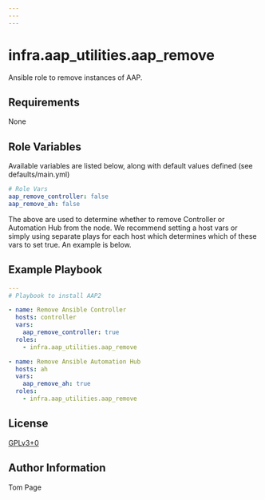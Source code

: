```yaml
---
---
---
```

# infra.aap_utilities.aap_remove

Ansible role to remove instances of AAP.

## Requirements

None

## Role Variables

Available variables are listed below, along with default values defined (see defaults/main.yml)

```yaml
# Role Vars
aap_remove_controller: false
aap_remove_ah: false
```

The above are used to determine whether to remove Controller or Automation Hub from the node.
We recommend setting a host vars or simply using separate plays for each host which determines which of these vars to set true.
An example is below.

## Example Playbook

```yaml
---
# Playbook to install AAP2

- name: Remove Ansible Controller
  hosts: controller
  vars:
    aap_remove_controller: true
  roles:
    - infra.aap_utilities.aap_remove

- name: Remove Ansible Automation Hub
  hosts: ah
  vars:
    aap_remove_ah: true
  roles:
    - infra.aap_utilities.aap_remove
```

## License

[GPLv3+0](https://github.com/redhat-cop/aap_utilities#licensing)

## Author Information

Tom Page
